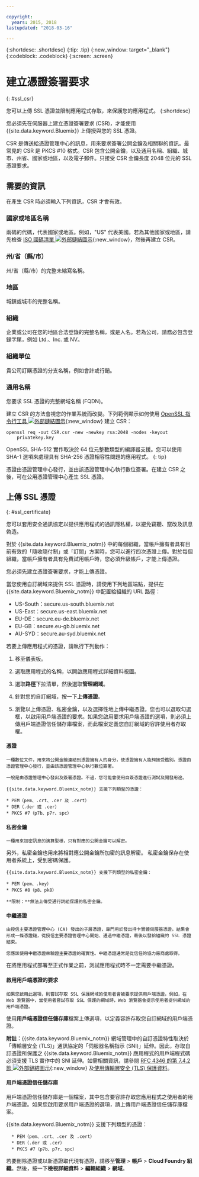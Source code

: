 ```yaml
---

copyright:
  years: 2015, 2018
lastupdated: "2018-03-16"

---
```


{:shortdesc: .shortdesc}
{:tip: .tip}
{:new_window: target="_blank"}
{:codeblock: .codeblock}
{:screen: .screen}

# 建立憑證簽署要求
{: #ssl_csr}

您可以上傳 SSL 憑證並限制應用程式存取，來保護您的應用程式。
{:shortdesc}

您必須先在伺服器上建立憑證簽署要求 (CSR)，才能使用 {{site.data.keyword.Bluemix}} 上傳授與您的 SSL 憑證。

CSR 是傳送給憑證管理中心的訊息，用來要求簽署公開金鑰及相關聯的資訊。最常見的 CSR 是 PKCS #10 格式。CSR 包含公開金鑰，以及通用名稱、組織、城市、州省、國家或地區，以及電子郵件。只接受 CSR 金鑰長度 2048 位元的 SSL 憑證要求。

## 需要的資訊

在產生 CSR 時必須輸入下列資訊，CSR 才會有效。

### 國家或地區名稱

  兩碼的代碼，代表國家或地區。例如，"US" 代表美國。若為其他國家或地區，請先檢查 [ISO 國碼清單 ![外部鏈結圖示](../icons/launch-glyph.svg "外部鏈結圖示")](https://www.iso.org/obp/ui/#search){:new_window}，然後再建立 CSR。

### 州/省（縣/市）

  州/省（縣/市）的完整未縮寫名稱。

### 地區

  城鎮或城市的完整名稱。

### 組織

  企業或公司在您的地區合法登錄的完整名稱，或是人名。若為公司，請務必包含登錄字尾，例如 Ltd.、Inc. 或 NV。

### 組織單位

  貴公司訂購憑證的分支名稱，例如會計或行銷。

### 通用名稱

  您要求 SSL 憑證的完整網域名稱 (FQDN)。

建立 CSR 的方法會視您的作業系統而改變。下列範例顯示如何使用 [OpenSSL 指令行工具 ![外部鏈結圖示](../icons/launch-glyph.svg "外部鏈結圖示")](http://www.openssl.org/){:new_window} 建立 CSR：

```
openssl req -out CSR.csr -new -newkey rsa:2048 -nodes -keyout
    privatekey.key
```

OpenSSL SHA-512 實作取決於 64 位元整數類型的編譯器支援。您可以使用 SHA-1 選項來處理具有 SHA-256 憑證相容性問題的應用程式。
{: tip}

憑證由憑證管理中心發行，並由該憑證管理中心執行數位簽署。在建立 CSR 之後，可在公用憑證管理中心產生 SSL 憑證。

## 上傳 SSL 憑證
{: #ssl_certificate}

您可以套用安全通訊協定以提供應用程式的通訊隱私權，以避免竊聽、竄改及訊息偽造。

對於 {{site.data.keyword.Bluemix_notm}} 中的每個組織，當帳戶擁有者具有目前有效的「隨收隨付制」或「訂閱」方案時，您可以進行四次憑證上傳。對於每個組織，當帳戶擁有者具有免費試用帳戶時，您必須升級帳戶，才能上傳憑證。

您必須先建立憑證簽署要求，才能上傳憑證。

當您使用自訂網域來提供 SSL 憑證時，請使用下列地區端點，提供在 {{site.data.keyword.Bluemix_notm}} 中配置給組織的 URL 路徑：

  * US-South：secure.us-south.bluemix.net
  * US-East：secure.us-east.bluemix.net
  * EU-DE：secure.eu-de.bluemix.net
  * EU-GB：secure.eu-gb.bluemix.net
  * AU-SYD：secure.au-syd.bluemix.net


若要上傳應用程式的憑證，請執行下列動作：

1. 移至儀表板。

2. 選取應用程式的名稱，以開啟應用程式詳細資料視圖。

3. 選取**路徑**下拉清單，然後選取**管理網域**。

3. 針對您的自訂網域，按一下**上傳憑證**。

4. 瀏覽以上傳憑證、私密金鑰，以及選擇性地上傳中繼憑證。您也可以選取勾選框，以啟用用戶端憑證的要求。如果您啟用要求用戶端憑證的選項，則必須上傳用戶端憑證信任儲存庫檔案，而此檔案定義您自訂網域的容許使用者存取權。

  #### 憑證

    一種數位文件，用來將公開金鑰連結到憑證擁有人的身分，使憑證擁有人能夠接受鑑別。憑證由憑證管理中心發行，並由該憑證管理中心執行數位簽署。

    一般是由憑證管理中心發出及簽署憑證。不過，您可能會使用自簽憑證進行測試及開發用途。

    {{site.data.keyword.Bluemix_notm}} 支援下列類型的憑證：

	* PEM（pem、.crt、.cer 及 .cert）
	* DER（.der 或 .cer）
	* PKCS #7（p7b、p7r、spc）

  #### 私密金鑰

    一種用來加密訊息的演算型樣，只有對應的公開金鑰可以解密。
另外，私密金鑰也用來將相對應公開金鑰所加密的訊息解密。
私密金鑰保存在使用者系統上，受到密碼保護。

    {{site.data.keyword.Bluemix_notm}} 支援下列類型的私密金鑰：

    * PEM（pem、.key）
    * PKCS #8（p8、pk8）

    **限制：**無法上傳受通行詞組保護的私密金鑰。

  #### 中繼憑證

    由授信主要憑證管理中心 (CA) 發出的子層憑證，專門用於發出持卡實體伺服器憑證。結果會形成一條憑證鏈，從授信主要憑證管理中心開始、通過中繼憑證，最後以發給組織的 SSL 憑證結束。

    您應該使用中繼憑證來驗證主要憑證的確實性。中繼憑證通常是從信任的協力廠商處取得。
在將應用程式部署至正式作業之前，測試應用程式時不一定需要中繼憑證。


  #### 啟用用戶端憑證的要求

    如果您啟用此選項，則嘗試存取 SSL 保護網域的使用者會被要求提供用戶端憑證。例如，在 Web 瀏覽器中，當使用者嘗試存取 SSL 保護的網域時，Web 瀏覽器會提示使用者提供網域的用戶端憑證。
使用**用戶端憑證信任儲存庫**檔案上傳選項，以定義容許存取您自訂網域的用戶端憑證。

  **附註：**{{site.data.keyword.Bluemix_notm}} 網域管理中的自訂憑證特性取決於「傳輸層安全 (TLS)」通訊協定的「伺服器名稱指示 (SNI)」延伸。因此，存取自訂憑證所保護之 {{site.data.keyword.Bluemix_notm}} 應用程式的用戶端程式碼必須支援 TLS 實作中的 SNI 延伸。如需相關資訊，請參閱 [RFC 4346 的第 7.4.2 節 ![外部鏈結圖示](../icons/launch-glyph.svg "外部鏈結圖示")](http://tools.ietf.org/html/rfc4346#section-7.4.2){:new_window} 及[使用傳輸層安全 (TLS) 保護資料](/docs/get-support/appsectls.html)。

  #### 用戶端憑證信任儲存庫

  用戶端憑證信任儲存庫是一個檔案，其中包含要容許存取您應用程式之使用者的用戶端憑證。如果您啟用要求用戶端憑證的選項，請上傳用戶端憑證信任儲存庫檔案。

   {{site.data.keyword.Bluemix_notm}} 支援下列類型的憑證：

      * PEM（pem、.crt、.cer 及 .cert）
	  * DER（.der 或 .cer）
      * PKCS #7（p7b、p7r、spc）

若要刪除憑證或以新憑證取代現有憑證，請移至**管理** > **帳戶** > **Cloud Foundry 組織**。然後，按一下**檢視詳細資料** > **編輯組織** > **網域**。
